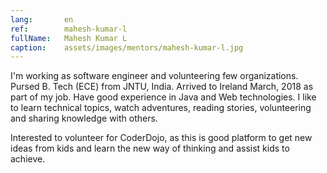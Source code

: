 ```yaml
---
lang:       en
ref:        mahesh-kumar-l
fullName:   Mahesh Kumar L
caption:    assets/images/mentors/mahesh-kumar-l.jpg
---
```


I'm working as software engineer and volunteering few organizations.
Pursed B. Tech (ECE) from JNTU, India. Arrived to Ireland March, 2018 as part of my job.
Have good experience in Java and Web technologies. 
I like to learn technical topics, watch adventures, reading stories, volunteering and sharing knowledge with others.

Interested to volunteer for CoderDojo, as this is good platform to get new ideas from kids and learn the new way of thinking and assist kids to achieve.
